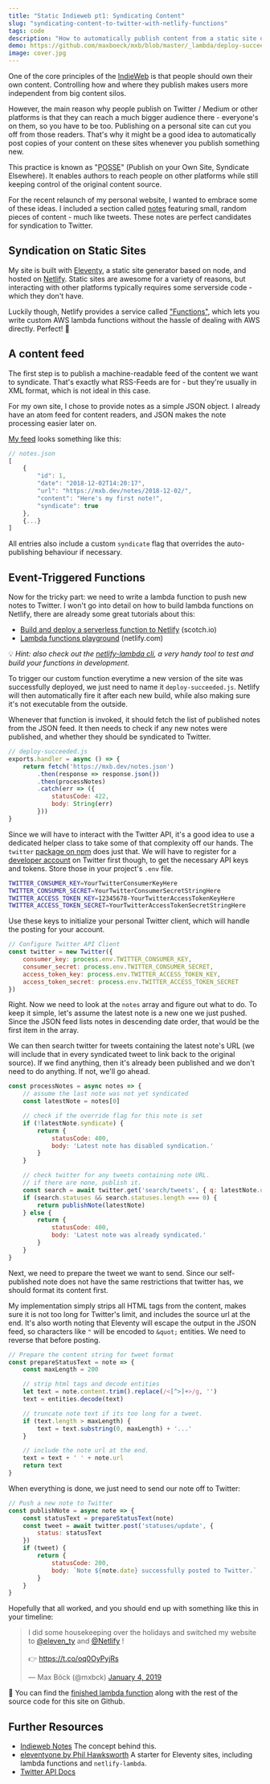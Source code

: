 ```yaml
---
title: "Static Indieweb pt1: Syndicating Content"
slug: "syndicating-content-to-twitter-with-netlify-functions"
tags: code
description: "How to automatically publish content from a static site on Twitter, using Eleventy and Netlify's lambda functions."
demo: https://github.com/maxboeck/mxb/blob/master/_lambda/deploy-succeeded.js
image: cover.jpg
---
```


<p class="lead">One of the core principles of the <a href="https://indieweb.org/">IndieWeb</a> is that people should own their own content. Controlling how and where they publish makes users more independent from big content silos.</p>

However, the main reason why people publish on Twitter / Medium or other platforms is that they can reach a much bigger audience there - everyone's on them, so you have to be too. Publishing on a personal site can cut you off from those readers. That's why it might be a good idea to automatically post copies of your content on these sites whenever you publish something new.

This practice is known as "<abbr title="Publish on Own Site, Syndicate Elsewhere">POSSE</abbr>" (Publish on your Own Site, Syndicate Elsewhere). It enables authors to reach people on other platforms while still keeping control of the original content source.

For the recent relaunch of my personal website, I wanted to embrace some of these ideas. I included a section called [notes](/notes) featuring small, random pieces of content - much like tweets. These notes are perfect candidates for syndication to Twitter.

## Syndication on Static Sites

My site is built with [Eleventy](https://11ty.io), a static site generator based on node, and hosted on [Netlify](https://netlify.com). Static sites are awesome for a variety of reasons, but interacting with other platforms typically requires some serverside code - which they don't have. 

Luckily though, Netlify provides a service called ["Functions"](https://www.netlify.com/docs/functions/), which lets you write custom AWS lambda functions without the hassle of dealing with AWS directly. Perfect! 🤘

## A content feed

The first step is to publish a machine-readable feed of the content we want to syndicate. That's exactly what RSS-Feeds are for - but they're usually in XML format, which is not ideal in this case.

For my own site, I chose to provide notes as a simple JSON object. I already have an atom feed for content readers, and JSON makes the note processing easier later on.

[My feed](https://mxb.dev/notes.json) looks something like this:

```js
// notes.json
[
    {
        "id": 1,
        "date": "2018-12-02T14:20:17",
        "url": "https://mxb.dev/notes/2018-12-02/",
        "content": "Here's my first note!",
        "syndicate": true
    },
    {...}
]
```

All entries also include a custom `syndicate` flag that overrides the auto-publishing behaviour if necessary.

## Event-Triggered Functions

Now for the tricky part: we need to write a lambda function to push new notes to Twitter. I won't go into detail on how to build lambda functions on Netlify, there are already some great tutorials about this:

* [Build and deploy a serverless function to Netlify](https://scotch.io/tutorials/build-and-deploy-a-serverless-function-to-netlify) (scotch.io)
* [Lambda functions playground](https://functions-playground.netlify.com/) (netlify.com)

💡 _Hint: also check out the [netlify-lambda cli](https://www.npmjs.com/package/netlify-lambda), a very handy tool to test and build your functions in development._

To trigger our custom function everytime a new version of the site was successfully deployed, we just need to name it `deploy-succeeded.js`. Netlify will then automatically fire it after each new build, while also making sure it's not executable from the outside.

Whenever that function is invoked, it should fetch the list of published notes from the JSON feed. It then needs to check if any new notes were published, and whether they should be syndicated to Twitter.

```js
// deploy-succeeded.js
exports.handler = async () => {
    return fetch('https://mxb.dev/notes.json')
        .then(response => response.json())
        .then(processNotes)
        .catch(err => ({
            statusCode: 422,
            body: String(err)
        }))
}
```

Since we will have to interact with the Twitter API, it's a good idea to use a dedicated helper class to take some of that complexity off our hands. The `twitter` [package on npm](https://www.npmjs.com/package/twitter) does just that. We will have to register for a [developer account](https://apps.twitter.com/) on Twitter first though, to get the necessary API keys and tokens. Store those in your project's `.env` file.

```bash
TWITTER_CONSUMER_KEY=YourTwitterConsumerKeyHere
TWITTER_CONSUMER_SECRET=YourTwitterConsumerSecretStringHere
TWITTER_ACCESS_TOKEN_KEY=12345678-YourTwitterAccessTokenKeyHere
TWITTER_ACCESS_TOKEN_SECRET=YourTwitterAccessTokenSecretStringHere
```

Use these keys to initialize your personal Twitter client, which will handle the posting for your account.

```js
// Configure Twitter API Client
const twitter = new Twitter({
    consumer_key: process.env.TWITTER_CONSUMER_KEY,
    consumer_secret: process.env.TWITTER_CONSUMER_SECRET,
    access_token_key: process.env.TWITTER_ACCESS_TOKEN_KEY,
    access_token_secret: process.env.TWITTER_ACCESS_TOKEN_SECRET
})
```

Right. Now we need to look at the `notes` array and figure out what to do. To keep it simple, let's assume the latest note is a new one we just pushed. Since the JSON feed lists notes in descending date order, that would be the first item in the array.

We can then search twitter for tweets containing the latest note's URL (we will include that in every syndicated tweet to link back to the original source). If we find anything, then it's already been published and we don't need to do anything. If not, we'll go ahead.

```js
const processNotes = async notes => {
    // assume the last note was not yet syndicated
    const latestNote = notes[0]

    // check if the override flag for this note is set
    if (!latestNote.syndicate) {
        return {
            statusCode: 400,
            body: 'Latest note has disabled syndication.'
        }
    }

    // check twitter for any tweets containing note URL.
    // if there are none, publish it.
    const search = await twitter.get('search/tweets', { q: latestNote.url })
    if (search.statuses && search.statuses.length === 0) {
        return publishNote(latestNote)
    } else {
        return {
            statusCode: 400,
            body: 'Latest note was already syndicated.'
        }
    }
}
```

Next, we need to prepare the tweet we want to send. Since our self-published note does not have the same restrictions that twitter has, we should format its content first. 

My implementation simply strips all HTML tags from the content, makes sure it is not too long for Twitter's limit, and includes the source url at the end. It's also worth noting that Eleventy will escape the output in the JSON feed, so characters like `"` will be encoded to `&quot;` entities. We need to reverse that before posting. 

```js
// Prepare the content string for tweet format
const prepareStatusText = note => {
    const maxLength = 200

    // strip html tags and decode entities
    let text = note.content.trim().replace(/<[^>]+>/g, '')
    text = entities.decode(text)

    // truncate note text if its too long for a tweet.
    if (text.length > maxLength) {
        text = text.substring(0, maxLength) + '...'
    }

    // include the note url at the end.
    text = text + ' ' + note.url
    return text
}
```

When everything is done, we just need to send our note off to Twitter:

```js
// Push a new note to Twitter
const publishNote = async note => {
    const statusText = prepareStatusText(note)
    const tweet = await twitter.post('statuses/update', {
        status: statusText
    })
    if (tweet) {
        return {
            statusCode: 200,
            body: `Note ${note.date} successfully posted to Twitter.`
        }
    }
}
```

Hopefully that all worked, and you should end up with something like this in your timeline:

<blockquote class="twitter-tweet" data-lang="de"><p lang="en" dir="ltr">I did some housekeeping over the holidays and switched my website to <a href="https://twitter.com/eleven_ty?ref_src=twsrc%5Etfw">@eleven_ty</a> and <a href="https://twitter.com/Netlify?ref_src=twsrc%5Etfw">@Netlify</a> !<br><br>👉 <a href="https://t.co/oq0OyPyjRs">https://t.co/oq0OyPyjRs</a></p>&mdash; Max Böck (@mxbck) <a href="https://twitter.com/mxbck/status/1081178633513910272?ref_src=twsrc%5Etfw">January 4, 2019</a></blockquote>

🎉 You can find the [finished lambda function](https://github.com/maxboeck/mxb/blob/master/_lambda/deploy-succeeded.js) along with the rest of the source code for this site on Github.

## Further Resources

* [Indieweb Notes](https://indieweb.org/note) The concept behind this.
* [eleventyone by Phil Hawksworth](https://github.com/philhawksworth/eleventyone) A starter for Eleventy sites, including lambda functions and `netlify-lambda`.
* [Twitter API Docs](https://developer.twitter.com/en/docs/tweets/post-and-engage/api-reference/post-statuses-update.html)